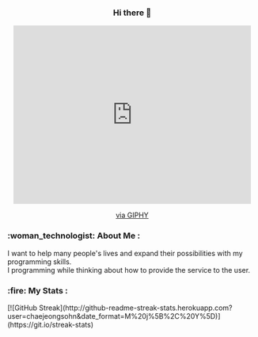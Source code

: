 <div align="center">
  <h3> Hi there 👋 </h3>
<iframe src="https://giphy.com/embed/k0ijJhqrUP4T2EvmJ1" width="480" height="360" frameBorder="0" class="giphy-embed" allowFullScreen></iframe><p><a href="https://giphy.com/gifs/scaler-official-cat-cats-coding-k0ijJhqrUP4T2EvmJ1">via GIPHY</a></p>
</div>
<div>
  <h3>:woman_technologist: About Me :</h3>
  I want to help many people's lives and expand their possibilities with my programming skills. <br>
  I programming while thinking about how to provide the service to the user. 
  
  <h3>:fire: My Stats :</h3>
[![GitHub Streak](http://github-readme-streak-stats.herokuapp.com?user=chaejeongsohn&date_format=M%20j%5B%2C%20Y%5D)](https://git.io/streak-stats)
</div>



<!--
**chaejeongsohn/chaejeongsohn** is a ✨ _special_ ✨ repository because its `README.md` (this file) appears on your GitHub profile.

Here are some ideas to get you started:

- 🔭 I’m currently working on ...
- 🌱 I’m currently learning ...
- 👯 I’m looking to collaborate on ...
- 🤔 I’m looking for help with ...
- 💬 Ask me about ...
- 📫 How to reach me: ...
- 😄 Pronouns: ...
- ⚡ Fun fact: ...
-->
